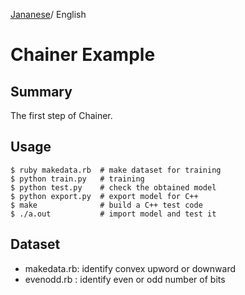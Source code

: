 [Jananese](README_ja.md)/ English

# Chainer Example

## Summary

The first step of Chainer.

## Usage

    $ ruby makedata.rb  # make dataset for training
    $ python train.py   # training
    $ python test.py    # check the obtained model
    $ python export.py  # export model for C++
    $ make              # build a C++ test code
    $ ./a.out           # import model and test it

## Dataset

* makedata.rb: identify convex upword or downward
* evenodd.rb : identify even or odd number of bits

